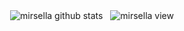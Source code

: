 <p align="center">
<img align="center" src="https://github-readme-stats.vercel.app/api?username=mirsella&show_icons=true&theme=radical&count_private=true" alt="mirsella github stats">
&nbsp;
<!-- <img align="center" src="https://github-readme-stats.vercel.app/api/top-langs/?username=mirsella&layout=compact&langs_count=6&theme=radical" alt="mirsella top languages"> -->
<img align="center" src="https://komarev.com/ghpvc/?username=mirsella" alt="mirsella view"/>
</p>
